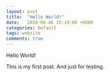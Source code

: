 ```yaml
---
layout: post
title:  "Hello World!"
date:   2018-06-06 15:10:00 +0800
categories: Default
tags: website
comments: true
---
```


Hello World!

This is my first post. And just for testing.
